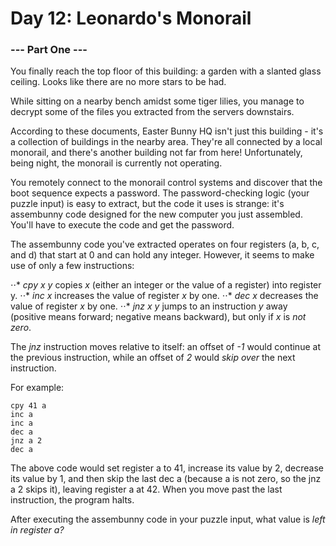 # Day 12: Leonardo's Monorail

### --- Part One ---
You finally reach the top floor of this building: a garden with a slanted glass ceiling. Looks like there are no more stars to be had.

While sitting on a nearby bench amidst some tiger lilies, you manage to decrypt some of the files you extracted from the servers downstairs.

According to these documents, Easter Bunny HQ isn't just this building - it's a collection of buildings in the nearby area. They're all connected by a local monorail, and there's another building not far from here! Unfortunately, being night, the monorail is currently not operating.

You remotely connect to the monorail control systems and discover that the boot sequence expects a password. The password-checking logic (your puzzle input) is easy to extract, but the code it uses is strange: it's assembunny code designed for the new computer you just assembled. You'll have to execute the code and get the password.

The assembunny code you've extracted operates on four registers (a, b, c, and d) that start at 0 and can hold any integer. However, it seems to make use of only a few instructions:

⋅⋅* *cpy x y* copies *x* (either an integer or the value of a register) into register y.
⋅⋅* *inc x* increases the value of register *x* by one.
⋅⋅* *dec x* decreases the value of register *x* by one.
⋅⋅* *jnz x y* jumps to an instruction *y* away (positive means forward; negative means backward), but only if *x* is *not zero*.

The *jnz* instruction moves relative to itself: an offset of *-1* would continue at the previous instruction, while an offset of *2* would *skip over* the next instruction.

For example:

```
cpy 41 a
inc a
inc a
dec a
jnz a 2
dec a
```

The above code would set register a to 41, increase its value by 2, decrease its value by 1, and then skip the last dec a (because a is not zero, so the jnz a 2 skips it), leaving register a at 42. When you move past the last instruction, the program halts.

After executing the assembunny code in your puzzle input, what value is *left in register a?*